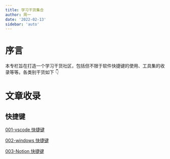 ```yaml
---
title: 学习干货集合
author: 周一
date: '2022-02-13'
sidebar: 'auto'
---
```


# 序言

本专栏旨在打造一个学习干货社区，包括但不限于软件快捷键的使用、工具集的收录等等。各类别干货如下 👇

# 文章收录

## 快捷键

[001-vscode 快捷键](MacShortcutKey/001_vscode.md)

[002-windows 快捷键](MacShortcutKey/002_macos.md)

[003-Notion 快捷键](MacShortcutKey/006_notion.md)

